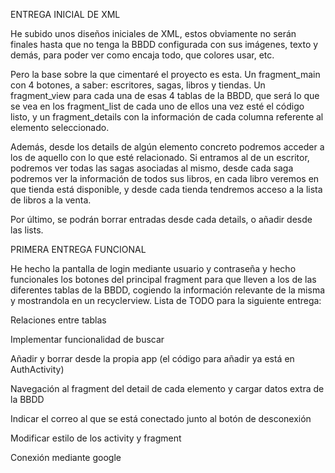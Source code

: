 ENTREGA INICIAL DE XML

He subido unos diseños iniciales de XML, estos obviamente no serán finales hasta que no tenga la BBDD configurada con sus imágenes, texto y demás, para poder ver como encaja todo, que colores usar, etc.

Pero la base sobre la que cimentaré el proyecto es esta. Un fragment_main con 4 botones, a saber: escritores, sagas, libros y tiendas. Un fragment_view para cada una de esas 4 tablas de la BBDD, que será lo que se vea en los fragment_list de cada uno de ellos una vez esté el código listo, y un fragment_details con la información de cada columna referente al elemento seleccionado.

Además, desde los details de algún elemento concreto podremos acceder a los de aquello con lo que esté relacionado. Si entramos al de un escritor, podremos ver todas las sagas asociadas al mismo, desde cada saga podremos ver la información de todos sus libros, en cada libro veremos en que tienda está disponible, y desde cada tienda tendremos acceso a la lista de libros a la venta.

Por último, se podrán borrar entradas desde cada details, o añadir desde las lists.



PRIMERA ENTREGA FUNCIONAL

He hecho la pantalla de login mediante usuario y contraseña y hecho funcionales los botones del principal fragment para que lleven a los de las diferentes tablas de la BBDD, cogiendo la información relevante de la misma y mostrandola en un recyclerview. Lista de TODO para la siguiente entrega:

Relaciones entre tablas

Implementar funcionalidad de buscar

Añadir y borrar desde la propia app (el código para añadir ya está en AuthActivity)

Navegación al fragment del detail de cada elemento y cargar datos extra de la BBDD

Indicar el correo al que se está conectado junto al botón de desconexión

Modificar estilo de los activity y fragment

Conexión mediante google
